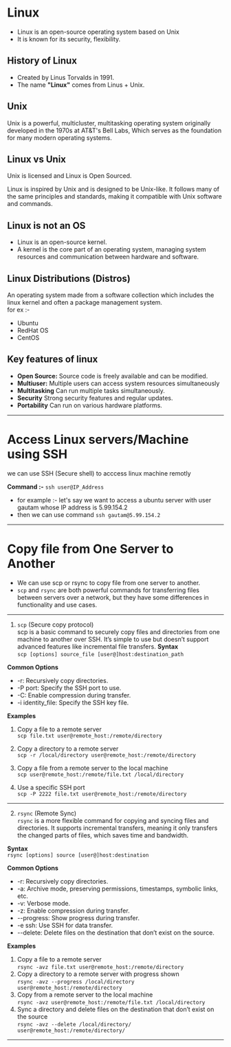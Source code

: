 # Linux

- Linux is an open-source operating system based on Unix
- It is known for its security, flexibility.

## History of Linux
- Created by Linus Torvalds in 1991.
- The name **"Linux"** comes from Linus + Unix.

## Unix 
Unix is a powerful, multicluster, multitasking operating system originally developed in the 1970s at AT&T's Bell Labs, Which serves as the foundation for many modern operating systems. 

## Linux vs Unix 
 Unix is licensed and Linux is Open Sourced. 

Linux is inspired by Unix and is designed to be Unix-like. It follows many of the same principles and standards, making it compatible with Unix software and commands. 

## Linux is not an OS 

- Linux is an open-source kernel. 
- A kernel is the core part of an operating system, managing system resources and communication between hardware and software. 

## Linux Distributions (Distros)

An operating system made from a software collection which includes the linux kernel and often a package management system.   
for ex :-   
- Ubuntu  
- RedHat OS  
- CentOS

## Key features of linux
* **Open Source:** Source code is freely available and can be modified.
* **Multiuser:** Multiple users can access system resources simultaneously
* **Multitasking** Can run multiple tasks simultaneously.
* **Security** Strong security features and regular updates. 
* **Portability** Can run on various hardware platforms. 
---
# Access Linux servers/Machine using SSH

we can use SSH (Secure shell) to acccess linux machine remotly 

**Command :-** `ssh user@IP_Address`  
- for example :- let's say we want to access a ubuntu server with user gautam whose IP address is 5.99.154.2  
- then we can use command `ssh gautam@5.99.154.2`
---
# Copy file from One Server to Another

- We can use scp or rsync to copy file from one server to another.  
- `scp` and `rsync` are both powerful commands for transferring files between servers over a network, but they have some differences in functionality and use cases. 
---
1. `scp` (Secure copy protocol)  
scp is a basic command to securely copy files and directories from one machine to another over SSH. It’s simple to use but doesn’t support advanced features like incremental file transfers.
**Syntax**   
`scp [options] source_file [user@]host:destination_path`

**Common Options**
* -r: Recursively copy directories.
* -P port: Specify the SSH port to use.
* -C: Enable compression during transfer.
* -i identity_file: Specify the SSH key file.

**Examples** 
1. Copy a file to a remote server   
`scp file.txt user@remote_host:/remote/directory`

2. Copy a directory to a remote server  
`scp -r /local/directory user@remote_host:/remote/directory`

3. Copy a file from a remote server to the local machine  
`scp user@remote_host:/remote/file.txt /local/directory`  

4. Use a specific SSH port  
`scp -P 2222 file.txt user@remote_host:/remote/directory`
---

2. `rsync` (Remote Sync)  
`rsync` is a more flexible command for copying and syncing files and directories. It supports incremental transfers, meaning it only transfers the changed parts of files, which saves time and bandwidth.

**Syntax**  
`rsync [options] source [user@]host:destination`

**Common Options**
* -r: Recursively copy directories.
* -a: Archive mode, preserving permissions, timestamps, symbolic links, etc.
* -v: Verbose mode.
* -z: Enable compression during transfer.
* --progress: Show progress during transfer.
* -e ssh: Use SSH for data transfer.
* --delete: Delete files on the destination that don’t exist on the source.

**Examples** 

1. Copy a file to a remote server  
`rsync -avz file.txt user@remote_host:/remote/directory`
2. Copy a directory to a remote server with progress shown  
`rsync -avz --progress /local/directory user@remote_host:/remote/directory`
3. Copy from a remote server to the local machine  
`rsync -avz user@remote_host:/remote/file.txt /local/directory`
4. Sync a directory and delete files on the destination that don’t exist on the source  
`rsync -avz --delete /local/directory/ user@remote_host:/remote/directory/`
---
